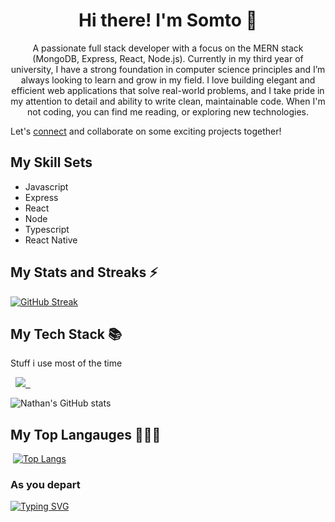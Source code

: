 

<h1 align ="center"> Hi there! I'm Somto 👋</h1>

 <p align ="center" >A passionate full stack developer with a focus on the MERN stack (MongoDB, Express, React, Node.js). Currently in my third year of university, I have a strong foundation in computer science principles and I’m always looking to learn and grow in my field. I love building elegant and efficient web applications that solve real-world problems, and I take pride in my attention to detail and ability to write clean, maintainable code. When I'm not coding, you can find me reading, or exploring new technologies.

 Let's <a href='https://www.linkedin.com/in/somtochi-mkparu-elnathan/'>connect</a> and collaborate on some exciting projects together!</p>

## My Skill Sets 
- Javascript 
- Express 
- React 
- Node 
- Typescript 
- React Native

## My Stats and Streaks ⚡
[![GitHub Streak](https://github-readme-streak-stats.herokuapp.com?user=Nathan-Somto&theme=synthwave)](https://git.io/streak-stats)

## My Tech Stack 📚

Stuff i use most of the time

<p align="left">
  <a href="https://skillicons.dev">
    <img src="https://skillicons.dev/icons?i=git,c,js,html,css,express,tailwind,sass,ts,nodejs,mongodb,react,nextjs&theme=dark" />
  </a>
</p>

![Nathan's GitHub stats](https://github-readme-stats.vercel.app/api?username=Nathan-Somto&show_icons=true&theme=synthwave)

## My Top Langauges 👨‍💻🤓

 [![Top Langs](https://github-readme-stats.vercel.app/api/top-langs/?username=Nathan-Somto&layout=compact)](https://github.com/anuraghazra/github-readme-stats)
 
### As you depart

 [![Typing SVG](http://readme-typing-svg.herokuapp.com?font=Fira+Code&weight=300&pause=1000&color=5023F7&center=true&vCenter=true&width=435&lines=May+the+force+be+with+you)](https://git.io/typing-svg)
 
<!---
wildcatmidnight883/wildcatmidnight883 is a ✨ special ✨ repository because its `README.md` (this file) appears on your GitHub profile.
You can click the Preview link to take a look at your changes.
--->

